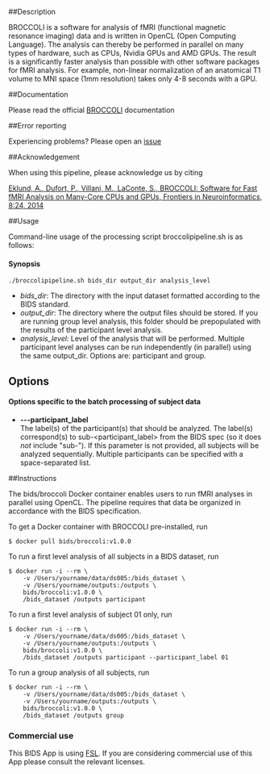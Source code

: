 ##Description

BROCCOLI is a software for analysis of fMRI (functional magnetic resonance imaging) data and is written in OpenCL (Open Computing Language). The analysis can thereby be performed in parallel on many types of hardware, such as CPUs, Nvidia GPUs and AMD GPUs. The result is a significantly faster analysis than possible with other software packages for fMRI analysis. For example, non-linear normalization of an anatomical T1 volume to MNI space (1mm resolution) takes only 4-8 seconds with a GPU.

##Documentation

Please read the official [BROCCOLI](https://github.com/wanderine/BROCCOLI/raw/master/documentation/broccoli.pdf) documentation

##Error reporting

Experiencing problems? Please open an [issue](https://github.com/wanderine/BROCCOLI/issues/new)

##Acknowledgement

When using this pipeline, please acknowledge us by citing

[Eklund, A., Dufort, P., Villani, M., LaConte, S., BROCCOLI: Software for Fast fMRI Analysis on Many-Core CPUs and GPUs, Frontiers in Neuroinformatics, 8:24, 2014](http://journal.frontiersin.org/Journal/10.3389/fninf.2014.00024/abstract)

##Usage

Command-line usage of the processing script broccolipipeline.sh is as follows:

#### Synopsis

    ./broccolipipeline.sh bids_dir output_dir analysis_level

-  *bids_dir*: The directory with the input dataset formatted according to the BIDS standard.
-  *output_dir*: The directory where the output files should be stored. If you are running group level analysis, this folder should be prepopulated with the results of the participant level analysis.
-  *analysis_level*: Level of the analysis that will be performed. Multiple participant level analyses can be run independently (in parallel) using the same output_dir. Options are: participant and group.

## Options

#### Options specific to the batch processing of subject data

+ **---participant_label**<br>The label(s) of the participant(s) that should be analyzed. The label(s) correspond(s) to sub-<participant_label> from the BIDS spec (so it does _not_ include "sub-"). If this parameter is not provided, all subjects will be analyzed sequentially. Multiple participants can be specified with a space-separated list.



##Instructions

The bids/broccoli Docker container enables users to run fMRI analyses in parallel using OpenCL. The pipeline requires that data be organized in accordance with the BIDS specification.

To get a Docker container with BROCCOLI pre-installed, run

```{bash}
$ docker pull bids/broccoli:v1.0.0
```

To run a first level analysis of all subjects in a BIDS dataset, run

```{bash}
$ docker run -i --rm \
    -v /Users/yourname/data/ds005:/bids_dataset \
    -v /Users/yourname/outputs:/outputs \
    bids/broccoli:v1.0.0 \
    /bids_dataset /outputs participant 
```

To run a first level analysis of subject 01 only, run

```{bash}
$ docker run -i --rm \
    -v /Users/yourname/data/ds005:/bids_dataset \
    -v /Users/yourname/outputs:/outputs \
    bids/broccoli:v1.0.0 \
    /bids_dataset /outputs participant --participant_label 01
```

To run a group analysis of all subjects, run

```{bash}
$ docker run -i --rm \
    -v /Users/yourname/data/ds005:/bids_dataset \
    -v /Users/yourname/outputs:/outputs \
    bids/broccoli:v1.0.0 \
    /bids_dataset /outputs group
```


### Commercial use

This BIDS App is using [FSL](https://fsl.fmrib.ox.ac.uk/). If you are considering commercial use of this App please consult the relevant licenses.
